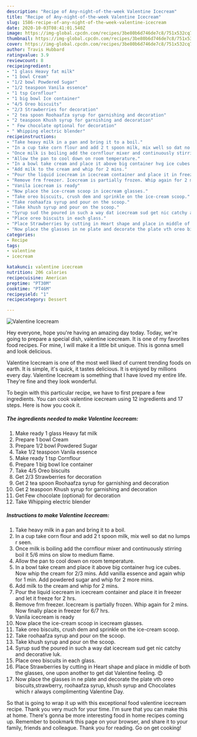 ```yaml
---
description: "Recipe of Any-night-of-the-week Valentine Icecream"
title: "Recipe of Any-night-of-the-week Valentine Icecream"
slug: 1586-recipe-of-any-night-of-the-week-valentine-icecream
date: 2020-10-03T08:41:01.540Z
image: https://img-global.cpcdn.com/recipes/3be80b6d746de7c8/751x532cq70/valentine-icecream-recipe-main-photo.jpg
thumbnail: https://img-global.cpcdn.com/recipes/3be80b6d746de7c8/751x532cq70/valentine-icecream-recipe-main-photo.jpg
cover: https://img-global.cpcdn.com/recipes/3be80b6d746de7c8/751x532cq70/valentine-icecream-recipe-main-photo.jpg
author: Travis Hubbard
ratingvalue: 3.9
reviewcount: 8
recipeingredient:
- "1 glass Heavy fat milk"
- "1 bowl Cream"
- "1/2 bowl Powdered Sugar"
- "1/2 teaspoon Vanila essence"
- "1 tsp Cornflour"
- "1 big bowl Ice container"
- "4/5 Oreo biscuits"
- "2/3 Strawberries for decoration"
- "2 tea spoon Roohaafza syrup for garnishing and decoration"
- "2 teaspoon Khush syrup for garnishing and decoration"
- " Few chocolate optional for decoration"
- " Whipping electric blender"
recipeinstructions:
- "Take heavy milk in a pan and bring it to a boil."
- "In a cup take corn flour and add 2 t spoon milk, mix well so dat no lumps r seen."
- "Once milk is boiling add the cornflour mixer and continuously stirring boil it 5/6 mins on slow to medium flame."
- "Allow the pan to cool down on room temperature."
- "In a bowl take cream and place it above big container hvg ice cubes. Now whip the cream for 2/3 mins. Add vanilla essence and again whip for 1 min. Add powdered sugar and whip for 2 more mins."
- "Add milk to the cream and whip for 2 mins."
- "Pour the liquid icecream in icecream container and place it in freezer and let it freeze for 2 hrs."
- "Remove frm freezer. Icecream is partially frozen. Whip again for 2 mins. Now finally place in freezer for 6/7 hrs."
- "Vanila icecream is ready"
- "Now place the ice-cream scoop in icecream glasses."
- "Take oreo biscuits, crush dem and sprinkle on the ice-cream scoop."
- "Take roohaafza syrup and pour on the scoop."
- "Take khush syrup and pour on the scoop."
- "Syrup sud the poured in such a way dat icecream sud get nic catchy and decorative luk."
- "Place oreo biscuits in each glass."
- "Place Strawberries by cutting in Heart shape and place in middle of both the glasses, one upon another to get dat Valentine feeling. 😍"
- "Now place the glasses in ne plate and decorate the plate vth oreo biscuits,strawberry, roohaafza syrup, khush syrup and Chocolates which r always complimenting Valentine Day."
categories:
- Recipe
tags:
- valentine
- icecream

katakunci: valentine icecream 
nutrition: 206 calories
recipecuisine: American
preptime: "PT30M"
cooktime: "PT46M"
recipeyield: "1"
recipecategory: Dessert

---
```



![Valentine Icecream](https://img-global.cpcdn.com/recipes/3be80b6d746de7c8/751x532cq70/valentine-icecream-recipe-main-photo.jpg)

Hey everyone, hope you're having an amazing day today. Today, we're going to prepare a special dish, valentine icecream. It is one of my favorites food recipes. For mine, I will make it a little bit unique. This is gonna smell and look delicious.



Valentine Icecream is one of the most well liked of current trending foods on earth. It is simple, it's quick, it tastes delicious. It is enjoyed by millions every day. Valentine Icecream is something that I have loved my entire life. They're fine and they look wonderful.


To begin with this particular recipe, we have to first prepare a few ingredients. You can cook valentine icecream using 12 ingredients and 17 steps. Here is how you cook it.

<!--inarticleads1-->

##### The ingredients needed to make Valentine Icecream:

1. Make ready 1 glass Heavy fat milk
1. Prepare 1 bowl Cream
1. Prepare 1/2 bowl Powdered Sugar
1. Take 1/2 teaspoon Vanila essence
1. Make ready 1 tsp Cornflour
1. Prepare 1 big bowl Ice container
1. Take 4/5 Oreo biscuits
1. Get 2/3 Strawberries for decoration
1. Get 2 tea spoon Roohaafza syrup for garnishing and decoration
1. Get 2 teaspoon Khush syrup for garnishing and decoration
1. Get  Few chocolate (optional) for decoration
1. Take  Whipping electric blender




<!--inarticleads2-->

##### Instructions to make Valentine Icecream:

1. Take heavy milk in a pan and bring it to a boil.
1. In a cup take corn flour and add 2 t spoon milk, mix well so dat no lumps r seen.
1. Once milk is boiling add the cornflour mixer and continuously stirring boil it 5/6 mins on slow to medium flame.
1. Allow the pan to cool down on room temperature.
1. In a bowl take cream and place it above big container hvg ice cubes. Now whip the cream for 2/3 mins. Add vanilla essence and again whip for 1 min. Add powdered sugar and whip for 2 more mins.
1. Add milk to the cream and whip for 2 mins.
1. Pour the liquid icecream in icecream container and place it in freezer and let it freeze for 2 hrs.
1. Remove frm freezer. Icecream is partially frozen. Whip again for 2 mins. Now finally place in freezer for 6/7 hrs.
1. Vanila icecream is ready
1. Now place the ice-cream scoop in icecream glasses.
1. Take oreo biscuits, crush dem and sprinkle on the ice-cream scoop.
1. Take roohaafza syrup and pour on the scoop.
1. Take khush syrup and pour on the scoop.
1. Syrup sud the poured in such a way dat icecream sud get nic catchy and decorative luk.
1. Place oreo biscuits in each glass.
1. Place Strawberries by cutting in Heart shape and place in middle of both the glasses, one upon another to get dat Valentine feeling. 😍
1. Now place the glasses in ne plate and decorate the plate vth oreo biscuits,strawberry, roohaafza syrup, khush syrup and Chocolates which r always complimenting Valentine Day.




So that is going to wrap it up with this exceptional food valentine icecream recipe. Thank you very much for your time. I'm sure that you can make this at home. There's gonna be more interesting food in home recipes coming up. Remember to bookmark this page on your browser, and share it to your family, friends and colleague. Thank you for reading. Go on get cooking!
